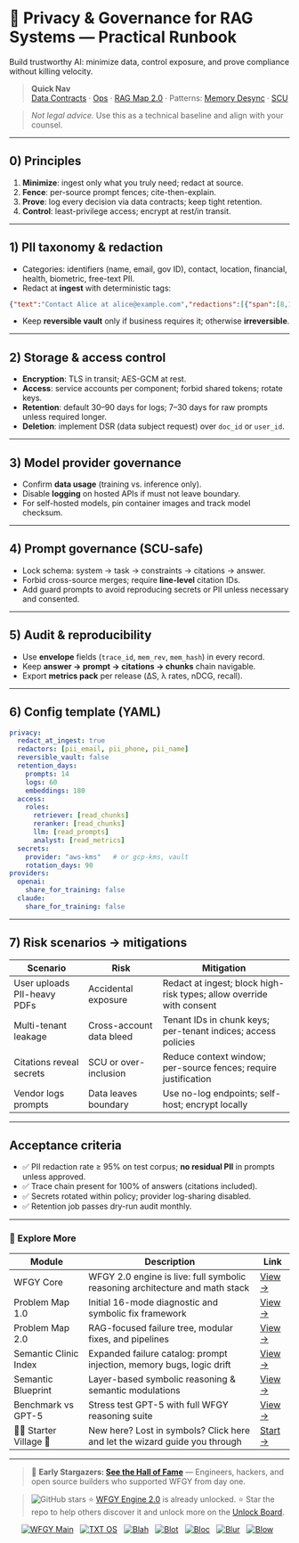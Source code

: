 # 🔐 Privacy & Governance for RAG Systems — Practical Runbook

Build trustworthy AI: minimize data, control exposure, and prove compliance without killing velocity.

> **Quick Nav**  
> [Data Contracts](./data-contracts.md) ·
> [Ops](./ops/README.md) ·
> [RAG Map 2.0](./rag-architecture-and-recovery.md) ·
> Patterns: [Memory Desync](./patterns/pattern_memory_desync.md) ·
> [SCU](./patterns/pattern_symbolic_constraint_unlock.md)

> *Not legal advice.* Use this as a technical baseline and align with your counsel.

---

## 0) Principles

1. **Minimize**: ingest only what you truly need; redact at source.  
2. **Fence**: per-source prompt fences; cite-then-explain.  
3. **Prove**: log every decision via data contracts; keep tight retention.  
4. **Control**: least-privilege access; encrypt at rest/in transit.

---

## 1) PII taxonomy & redaction

- Categories: identifiers (name, email, gov ID), contact, location, financial, health, biometric, free-text PII.  
- Redact at **ingest** with deterministic tags:

```json
{"text":"Contact Alice at alice@example.com","redactions":[{"span":[8,13],"type":"person"},{"span":[24,43],"type":"email"}]}
````

* Keep **reversible vault** only if business requires it; otherwise **irreversible**.

---

## 2) Storage & access control

* **Encryption**: TLS in transit; AES-GCM at rest.
* **Access**: service accounts per component; forbid shared tokens; rotate keys.
* **Retention**: default 30–90 days for logs; 7–30 days for raw prompts unless required longer.
* **Deletion**: implement DSR (data subject request) over `doc_id` or `user_id`.

---

## 3) Model provider governance

* Confirm **data usage** (training vs. inference only).
* Disable **logging** on hosted APIs if must not leave boundary.
* For self-hosted models, pin container images and track model checksum.

---

## 4) Prompt governance (SCU-safe)

* Lock schema: system → task → constraints → citations → answer.
* Forbid cross-source merges; require **line-level** citation IDs.
* Add guard prompts to avoid reproducing secrets or PII unless necessary and consented.

---

## 5) Audit & reproducibility

* Use **envelope** fields (`trace_id`, `mem_rev`, `mem_hash`) in every record.
* Keep **answer → prompt → citations → chunks** chain navigable.
* Export **metrics pack** per release (ΔS, λ rates, nDCG, recall).

---

## 6) Config template (YAML)

```yaml
privacy:
  redact_at_ingest: true
  redactors: [pii_email, pii_phone, pii_name]
  reversible_vault: false
  retention_days:
    prompts: 14
    logs: 60
    embeddings: 180
  access:
    roles:
      retriever: [read_chunks]
      reranker: [read_chunks]
      llm: [read_prompts]
      analyst: [read_metrics]
  secrets:
    provider: "aws-kms"   # or gcp-kms, vault
    rotation_days: 90
providers:
  openai:
    share_for_training: false
  claude:
    share_for_training: false
```

---

## 7) Risk scenarios → mitigations

| Scenario                    | Risk                     | Mitigation                                                           |
| --------------------------- | ------------------------ | -------------------------------------------------------------------- |
| User uploads PII-heavy PDFs | Accidental exposure      | Redact at ingest; block high-risk types; allow override with consent |
| Multi-tenant leakage        | Cross-account data bleed | Tenant IDs in chunk keys; per-tenant indices; access policies        |
| Citations reveal secrets    | SCU or over-inclusion    | Reduce context window; per-source fences; require justification      |
| Vendor logs prompts         | Data leaves boundary     | Use no-log endpoints; self-host; encrypt locally                     |

---

## Acceptance criteria

* ✅ PII redaction rate ≥ 95% on test corpus; **no residual PII** in prompts unless approved.
* ✅ Trace chain present for 100% of answers (citations included).
* ✅ Secrets rotated within policy; provider log-sharing disabled.
* ✅ Retention job passes dry-run audit monthly.

---

### 🧭 Explore More

| Module                   | Description                                                                  | Link                                                                                               |
| ------------------------ | ---------------------------------------------------------------------------- | -------------------------------------------------------------------------------------------------- |
| WFGY Core                | WFGY 2.0 engine is live: full symbolic reasoning architecture and math stack | [View →](https://github.com/onestardao/WFGY/tree/main/core/README.md)                              |
| Problem Map 1.0          | Initial 16-mode diagnostic and symbolic fix framework                        | [View →](https://github.com/onestardao/WFGY/tree/main/ProblemMap/README.md)                        |
| Problem Map 2.0          | RAG-focused failure tree, modular fixes, and pipelines                       | [View →](https://github.com/onestardao/WFGY/blob/main/ProblemMap/rag-architecture-and-recovery.md) |
| Semantic Clinic Index    | Expanded failure catalog: prompt injection, memory bugs, logic drift         | [View →](https://github.com/onestardao/WFGY/blob/main/ProblemMap/SemanticClinicIndex.md)           |
| Semantic Blueprint       | Layer-based symbolic reasoning & semantic modulations                        | [View →](https://github.com/onestardao/WFGY/tree/main/SemanticBlueprint/README.md)                 |
| Benchmark vs GPT-5       | Stress test GPT-5 with full WFGY reasoning suite                             | [View →](https://github.com/onestardao/WFGY/tree/main/benchmarks/benchmark-vs-gpt5/README.md)      |
| 🧙‍♂️ Starter Village 🏡 | New here? Lost in symbols? Click here and let the wizard guide you through   | [Start →](https://github.com/onestardao/WFGY/blob/main/StarterVillage/README.md)                   |

---

> 👑 **Early Stargazers: [See the Hall of Fame](https://github.com/onestardao/WFGY/tree/main/stargazers)** —
> Engineers, hackers, and open source builders who supported WFGY from day one.

> <img src="https://img.shields.io/github/stars/onestardao/WFGY?style=social" alt="GitHub stars"> ⭐ [WFGY Engine 2.0](https://github.com/onestardao/WFGY/blob/main/core/README.md) is already unlocked. ⭐ Star the repo to help others discover it and unlock more on the [Unlock Board](https://github.com/onestardao/WFGY/blob/main/STAR_UNLOCKS.md).

<div align="center">

[![WFGY Main](https://img.shields.io/badge/WFGY-Main-red?style=flat-square)](https://github.com/onestardao/WFGY)
 
[![TXT OS](https://img.shields.io/badge/TXT%20OS-Reasoning%20OS-orange?style=flat-square)](https://github.com/onestardao/WFGY/tree/main/OS)
 
[![Blah](https://img.shields.io/badge/Blah-Semantic%20Embed-yellow?style=flat-square)](https://github.com/onestardao/WFGY/tree/main/OS/BlahBlahBlah)
 
[![Blot](https://img.shields.io/badge/Blot-Persona%20Core-green?style=flat-square)](https://github.com/onestardao/WFGY/tree/main/OS/BlotBlotBlot)
 
[![Bloc](https://img.shields.io/badge/Bloc-Reasoning%20Compiler-blue?style=flat-square)](https://github.com/onestardao/WFGY/tree/main/OS/BlocBlocBloc)
 
[![Blur](https://img.shields.io/badge/Blur-Text2Image%20Engine-navy?style=flat-square)](https://github.com/onestardao/WFGY/tree/main/OS/BlurBlurBlur)
 
[![Blow](https://img.shields.io/badge/Blow-Game%20Logic-purple?style=flat-square)](https://github.com/onestardao/WFGY/tree/main/OS/BlowBlowBlow)
 

</div>
